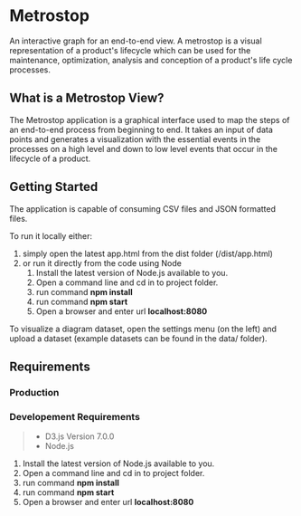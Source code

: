 # Metrostop

An interactive graph for an end-to-end view. A metrostop is a visual representation of a product's lifecycle which can be used for the maintenance, optimization, analysis and conception of a product's life cycle processes.

## What is a Metrostop View?

The Metrostop application is a graphical interface used to map the steps of an end-to-end process from beginning to end. It takes an input of data points and generates a visualization with the essential events in the processes on a high level and down to low level events that occur in the lifecycle of a product.

## Getting Started

The application is capable of consuming CSV files and JSON formatted files.

To run it locally either:

1. simply open the latest app.html from the dist folder (/dist/app.html)
2. or run it directly from the code using Node
   1. Install the latest version of Node.js available to you.
   2. Open a command line and cd in to project folder.
   3. run command **npm install**
   4. run command **npm start**
   5. Open a browser and enter url **localhost:8080**

To visualize a diagram dataset, open the settings menu (on the left) and upload a dataset (example datasets can be found in the data/ folder).

## Requirements

### Production

### Developement Requirements

> - D3.js Version 7.0.0
> - Node.js

1. Install the latest version of Node.js available to you.
2. Open a command line and cd in to project folder.
3. run command **npm install**
4. run command **npm start**
5. Open a browser and enter url **localhost:8080**

